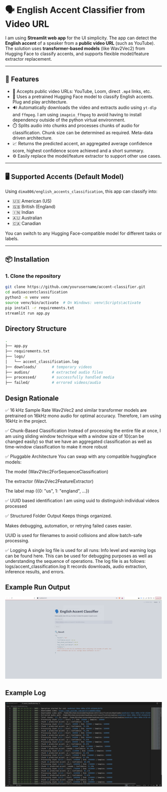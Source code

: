 # 🗣️ English Accent Classifier from Video URL

I am using **Streamlit web app** for the UI simplicity. The app can detect the **English accent** of a speaker from a **public video URL** (such as YouTube). The solution uses **transformer-based models** (like Wav2Vec2) from Hugging Face to classify accents, and supports flexible model/feature extractor replacement.

---

## 🚀 Features

- 🎥 Accepts public video URLs: YouTube, Loom, direct `.mp4` links, etc.
- 🧠 Uses a pretrained Hugging Face model to classify English accents. Plug and play architecture. 
- 🔊 Automatically downloads the video and extracts audio using `yt-dlp` and `ffmpeg`. I am using `imageio_ffmpeg` to avoid having to install dependency outside of the python virtual environment.
- ⏱️ Splits audio into chunks and processes chunks of audio for classification. Chunk size can be determined as required. Meta-data driven architecture. 
- 📈 Returns the predicted accent, an aggregated average confidence score, highest confidence score achieved and a short summary.
- ⚙️ Easily replace the model/feature extractor to support other use cases.

---

## 🖥️ Supported Accents (Default Model)

Using `dima806/english_accents_classification`, this app can classify into:

- 🇺🇸 American (US)
- 🇬🇧 British (England)
- 🇮🇳 Indian
- 🇦🇺 Australian
- 🇨🇦 Canadian

You can switch to any Hugging Face-compatible model for different tasks or labels.

---

## 📦 Installation

### 1. Clone the repository

```bash
git clone https://github.com/yourusername/accent-classifier.git
cd audioaccentclassification
python3 -m venv venv
source venv/bin/activate  # On Windows: venv\Scripts\activate
pip install -r requirements.txt
streamlit run app.py
```

## Directory Structure
```bash
.
├── app.py
├── requirements.txt
├── logs/
│   └── accent_classification.log
├── downloads/       # temporary videos
├── audios/          # extracted audio files
├── processed/       # successfully handled media
├── failed/          # errored videos/audio
```

## Design Rationale

✅ 16 kHz Sample Rate
Wav2Vec2 and similar transformer models are pretrained on 16kHz mono audio for optimal accuracy. Therefore, I am using 16kHz in the project.

✅ Chunk-Based Classification
Instead of processing the entire file at once, I am using sliding window technique with a window size of 10(can be changed easily) so that we have an aggregated classification as well as time-window classification to make it more robust

✅ Pluggable Architecture
You can swap with any compatible huggingface models:

The model (Wav2Vec2ForSequenceClassification)

The extractor (Wav2Vec2FeatureExtractor)

The label map ({0: "us", 1: "england", ...})


✅ UUID based identification
I am using uuid to distinguish individual videos processed

✅ Structured Folder Output
Keeps things organized.

Makes debugging, automation, or retrying failed cases easier.

UUID is used for filenames to avoid collisions and allow batch-safe processing.

✅ Logging
A single log file is used for all runs:
Info level and warning logs can be found here. This can be used for debugging purposes as well as understanding the sequence of operations. 
The log file is as follows:
logs/accent_classification.log
It records downloads, audio extraction, inference results, and errors.


## Example Run Output
![App Screenshot](screenshots/examplerun.png)

## Example Log
![App Screenshot](screenshots/examplelog.png)